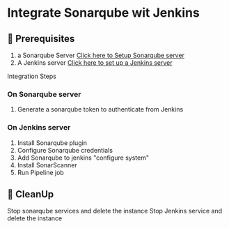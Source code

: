 # Integrate Sonarqube wit Jenkins 

## 🧰 Prerequisites
1. a Sonarqube Server [Click here to Setup Sonarqube server]()
2. A Jenkins server [Click here to set up a Jenkins server]()


Integration Steps 

### On Sonarqube server 

1. Generate a sonarqube token to authenticate from Jenkins

### On Jenkins server 

1. Install Sonarqube plugin
1. Configure Sonarqube credentials 
1. Add Sonarqube to jenkins "configure system" 
1. Install SonarScanner
1. Run Pipeline job 


## 🧹 CleanUp  

   Stop sonarqube services and delete the instance
   Stop Jenkins service and delete the instance 